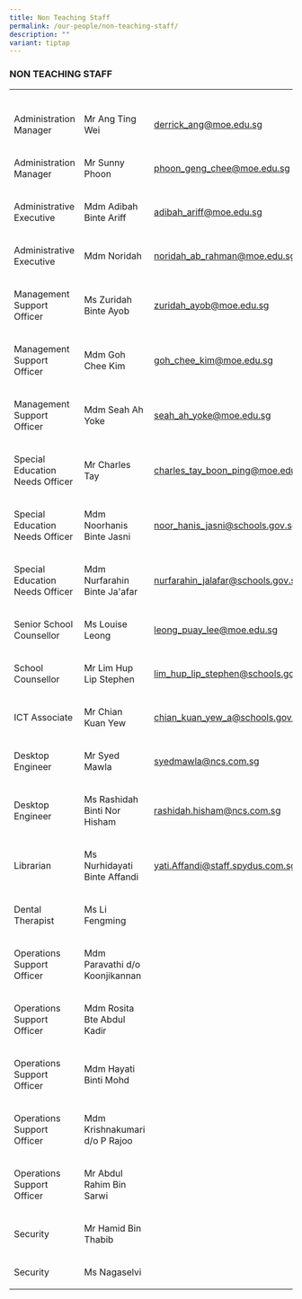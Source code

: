 ```yaml
---
title: Non Teaching Staff
permalink: /our-people/non-teaching-staff/
description: ""
variant: tiptap
---
```

<h3>NON TEACHING STAFF</h3>
<table style="minWidth: 75px">
<colgroup>
<col>
<col>
<col>
</colgroup>
<tbody>
<tr>
<th rowspan="1" colspan="1">
<p></p>
</th>
<th rowspan="1" colspan="1">
<p></p>
</th>
<th rowspan="1" colspan="1">
<p></p>
</th>
</tr>
<tr>
<td rowspan="1" colspan="1">
<p>Administration Manager</p>
</td>
<td rowspan="1" colspan="1">
<p>Mr Ang Ting Wei</p>
</td>
<td rowspan="1" colspan="1">
<p><a href="mailto:derrick_ang@moe.edu.sg" rel="noopener noreferrer nofollow" target="_blank">derrick_ang@moe.edu.sg</a>
</p>
</td>
</tr>
<tr>
<td rowspan="1" colspan="1">
<p>Administration Manager</p>
</td>
<td rowspan="1" colspan="1">
<p>Mr Sunny Phoon</p>
</td>
<td rowspan="1" colspan="1">
<p><a href="mailto:phoon_geng_chee@moe.edu.sg" rel="noopener noreferrer nofollow" target="_blank">phoon_geng_chee@moe.edu.sg</a>
</p>
</td>
</tr>
<tr>
<td rowspan="1" colspan="1">
<p>Administrative Executive</p>
</td>
<td rowspan="1" colspan="1">
<p>Mdm Adibah Binte Ariff</p>
</td>
<td rowspan="1" colspan="1">
<p><a href="mailto:adibah_ariff@moe.edu.sg" rel="noopener noreferrer nofollow" target="_blank">adibah_ariff@moe.edu.sg</a>
</p>
</td>
</tr>
<tr>
<td rowspan="1" colspan="1">
<p>Administrative Executive</p>
</td>
<td rowspan="1" colspan="1">
<p>Mdm Noridah</p>
</td>
<td rowspan="1" colspan="1">
<p><a href="mailto:noridah_ab_rahman@moe.edu.sg" rel="noopener noreferrer nofollow" target="_blank">noridah_ab_rahman@moe.edu.sg</a>
</p>
</td>
</tr>
<tr>
<td rowspan="1" colspan="1">
<p>Management Support Officer</p>
</td>
<td rowspan="1" colspan="1">
<p>Ms Zuridah Binte Ayob</p>
</td>
<td rowspan="1" colspan="1">
<p><a href="mailto:Zuridah_AYOB@moe.edu.sg" rel="noopener noreferrer nofollow" target="_blank">zuridah_ayob@moe.edu.sg</a>
</p>
</td>
</tr>
<tr>
<td rowspan="1" colspan="1">
<p>Management Support Officer</p>
</td>
<td rowspan="1" colspan="1">
<p>Mdm Goh Chee Kim</p>
</td>
<td rowspan="1" colspan="1">
<p><a href="mailto:Goh_Chee_Kim@moe.edu.sg" rel="noopener noreferrer nofollow" target="_blank">goh_chee_kim@moe.edu.sg</a>
</p>
</td>
</tr>
<tr>
<td rowspan="1" colspan="1">
<p>Management Support Officer</p>
</td>
<td rowspan="1" colspan="1">
<p>Mdm Seah Ah Yoke</p>
</td>
<td rowspan="1" colspan="1">
<p><a href="mailto:seah_ah_yoke@moe.edu.sg" rel="noopener noreferrer nofollow" target="_blank">seah_ah_yoke@moe.edu.sg</a>
</p>
</td>
</tr>
<tr>
<td rowspan="1" colspan="1">
<p>Special Education Needs Officer</p>
</td>
<td rowspan="1" colspan="1">
<p>Mr Charles Tay</p>
</td>
<td rowspan="1" colspan="1">
<p><a href="mailto:charles_tay_boon_ping@moe.edu.sg" rel="noopener noreferrer nofollow" target="_blank">charles_tay_boon_ping@moe.edu.sg</a>
</p>
</td>
</tr>
<tr>
<td rowspan="1" colspan="1">
<p>Special Education Needs Officer</p>
</td>
<td rowspan="1" colspan="1">
<p>Mdm Noorhanis Binte Jasni</p>
</td>
<td rowspan="1" colspan="1">
<p><a href="mailto:noor_hanis_jasni@schools.gov.sg" rel="noopener noreferrer nofollow" target="_blank">noor_hanis_jasni@schools.gov.sg</a>
</p>
</td>
</tr>
<tr>
<td rowspan="1" colspan="1">
<p>Special Education Needs Officer</p>
</td>
<td rowspan="1" colspan="1">
<p>Mdm Nurfarahin Binte Ja'afar</p>
</td>
<td rowspan="1" colspan="1">
<p><a href="mailto:nurfarahin_jalafar@schools.gov.sg" rel="noopener noreferrer nofollow" target="_blank">nurfarahin_jalafar@schools.gov.sg</a>
</p>
</td>
</tr>
<tr>
<td rowspan="1" colspan="1">
<p>Senior School Counsellor</p>
</td>
<td rowspan="1" colspan="1">
<p>Ms Louise Leong</p>
</td>
<td rowspan="1" colspan="1">
<p><a href="mailto:leong_puay_lee@moe.edu.sg" rel="noopener noreferrer nofollow" target="_blank">leong_puay_lee@moe.edu.sg</a>
</p>
</td>
</tr>
<tr>
<td rowspan="1" colspan="1">
<p>School Counsellor</p>
</td>
<td rowspan="1" colspan="1">
<p>Mr Lim Hup Lip Stephen</p>
</td>
<td rowspan="1" colspan="1">
<p><a href="mailto:lim_hup_lip_stephen@schools.gov.sg" rel="noopener noreferrer nofollow" target="_blank">lim_hup_lip_stephen@schools.gov.sg</a>
</p>
</td>
</tr>
<tr>
<td rowspan="1" colspan="1">
<p>ICT Associate</p>
</td>
<td rowspan="1" colspan="1">
<p>Mr Chian Kuan Yew</p>
</td>
<td rowspan="1" colspan="1">
<p><a href="mailto:chian_kuan_yew_a@schools.gov.sg" rel="noopener noreferrer nofollow" target="_blank">chian_kuan_yew_a@schools.gov.sg</a>
</p>
</td>
</tr>
<tr>
<td rowspan="1" colspan="1">
<p>Desktop Engineer</p>
</td>
<td rowspan="1" colspan="1">
<p>Mr Syed Mawla</p>
</td>
<td rowspan="1" colspan="1">
<p><a href="mailto:syedmawla@ncs.com.sg" rel="noopener noreferrer nofollow" target="_blank">syedmawla@ncs.com.sg</a>
</p>
</td>
</tr>
<tr>
<td rowspan="1" colspan="1">
<p>Desktop Engineer</p>
</td>
<td rowspan="1" colspan="1">
<p>Ms Rashidah Binti Nor Hisham</p>
</td>
<td rowspan="1" colspan="1">
<p><a href="mailto:rashidah.hisham@ncs.com.sg" rel="noopener noreferrer nofollow" target="_blank">rashidah.hisham@ncs.com.sg</a>
</p>
</td>
</tr>
<tr>
<td rowspan="1" colspan="1">
<p>Librarian</p>
</td>
<td rowspan="1" colspan="1">
<p>Ms Nurhidayati Binte Affandi</p>
</td>
<td rowspan="1" colspan="1">
<p><a href="mailto:Yati.Affandi@staff.spydus.com.sg" rel="noopener noreferrer nofollow" target="_blank">yati.Affandi@staff.spydus.com.sg</a>
</p>
</td>
</tr>
<tr>
<td rowspan="1" colspan="1">
<p>Dental Therapist</p>
</td>
<td rowspan="1" colspan="1">
<p>Ms Li Fengming</p>
</td>
<td rowspan="1" colspan="1">
<p></p>
</td>
</tr>
<tr>
<td rowspan="1" colspan="1">
<p>Operations Support Officer</p>
</td>
<td rowspan="1" colspan="1">
<p>Mdm Paravathi d/o Koonjikannan</p>
</td>
<td rowspan="1" colspan="1">
<p></p>
</td>
</tr>
<tr>
<td rowspan="1" colspan="1">
<p>Operations Support Officer</p>
</td>
<td rowspan="1" colspan="1">
<p>Mdm Rosita Bte Abdul Kadir</p>
</td>
<td rowspan="1" colspan="1">
<p></p>
</td>
</tr>
<tr>
<td rowspan="1" colspan="1">
<p>Operations Support Officer</p>
</td>
<td rowspan="1" colspan="1">
<p>Mdm Hayati Binti Mohd</p>
</td>
<td rowspan="1" colspan="1">
<p></p>
</td>
</tr>
<tr>
<td rowspan="1" colspan="1">
<p>Operations Support Officer</p>
</td>
<td rowspan="1" colspan="1">
<p>Mdm Krishnakumari d/o P Rajoo</p>
</td>
<td rowspan="1" colspan="1">
<p></p>
</td>
</tr>
<tr>
<td rowspan="1" colspan="1">
<p>Operations Support Officer</p>
</td>
<td rowspan="1" colspan="1">
<p>Mr Abdul Rahim Bin Sarwi</p>
</td>
<td rowspan="1" colspan="1">
<p></p>
</td>
</tr>
<tr>
<td rowspan="1" colspan="1">
<p>Security</p>
</td>
<td rowspan="1" colspan="1">
<p>Mr Hamid Bin Thabib</p>
</td>
<td rowspan="1" colspan="1">
<p></p>
</td>
</tr>
<tr>
<td rowspan="1" colspan="1">
<p>Security</p>
</td>
<td rowspan="1" colspan="1">
<p>Ms Nagaselvi</p>
</td>
<td rowspan="1" colspan="1">
<p></p>
</td>
</tr>
</tbody>
</table>
<p></p>